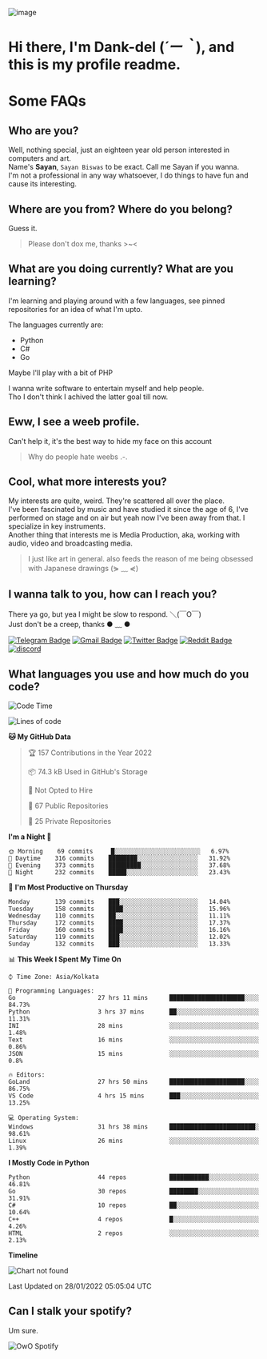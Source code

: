 ![image](https://user-images.githubusercontent.com/63096193/125182844-29f20800-e22f-11eb-8dc9-b0f2d29647bb.png)

# **Hi there, I'm Dank-del (*´ー｀*), and this is my profile readme.**
<!--  [![Profile views](https://gpvc.arturio.dev/dank-del)](https://github.com/dank-del) -->
# Some FAQs

## **Who are you?**

Well, nothing special, just an eighteen year old person interested in computers and art. \
Name's **Sayan**, `Sayan Biswas` to be exact. Call me Sayan if you wanna. \
I'm not a professional in any way whatsoever, I do things to have fun and cause its interesting.

## **Where are you from? Where do you belong?**

Guess it.
> Please don't dox me, thanks >~<

## **What are you doing currently? What are you learning?**

I'm learning and playing around with a few languages, see pinned repositories for an idea of what I'm upto.

The languages currently are:

- Python
- C#
- Go

Maybe I'll play with a bit of PHP

I wanna write software to entertain myself and help people. \
Tho I don't think I achived the latter goal till now.

## **Eww, I see a weeb profile.**

Can't help it, it's the best way to hide my face on this account
> Why do people hate weebs .-.

## **Cool, what more interests you?**

My interests are quite, weird. They're scattered all over the place. \
I've been fascinated by music and have studied it since the age of 6, I've performed on stage and on air but yeah now I've been away from that. I specialize in key instruments. \
Another thing that interests me is Media Production, aka, working with audio, video and broadcasting media.

> I just like art in general. also feeds the reason of me being obsessed with Japanese drawings (⋟ ﹏ ⋞)

## **I wanna talk to you, how can I reach you?**

There ya go, but yea I might be slow to respond. ＼(￣O￣) \
Just don't be a creep, thanks ● ﹏ ●

[![Telegram Badge](https://img.shields.io/badge/-dank_as_fuck-1ca0f1?style=flat-square&logo=telegram&logoColor=white&link=https://t.me/dank_as_fuck)](https://t.me/dank_as_fuck)
[![Gmail Badge](https://img.shields.io/badge/-chizuru@kanojo.tk-c14438?style=flat-square&logo=Gmail&logoColor=white&link=mailto:chizuru@kanojo.tk)](mailto:chizuru@kanojo.tk)
[![Twitter Badge](https://img.shields.io/twitter/follow/TheDankDel?style=social)](https://twitter.com/TheDankDel)
[![Reddit Badge](https://img.shields.io/reddit/user-karma/combined/dank_as_fuck_?style=social)](https://www.reddit.com/user/dank_as_fuck_/)
[![discord](https://discord-md-badge.vercel.app/api/shield/506536929152466945?style=social)](https://discordapp.com/users/506536929152466945)

## **What languages you use and how much do you code?**

<!--START_SECTION:waka-->
![Code Time](http://img.shields.io/badge/Code%20Time-405%20hrs%2051%20mins-blue)

![Lines of code](https://img.shields.io/badge/From%20Hello%20World%20I%27ve%20Written-864%20Thousand%20lines%20of%20code-blue)

**🐱 My GitHub Data** 

> 🏆 157 Contributions in the Year 2022
 > 
> 📦 74.3 kB Used in GitHub's Storage 
 > 
> 🚫 Not Opted to Hire
 > 
> 📜 67 Public Repositories 
 > 
> 🔑 25 Private Repositories  
 > 
**I'm a Night 🦉** 

```text
🌞 Morning    69 commits     █░░░░░░░░░░░░░░░░░░░░░░░░   6.97% 
🌆 Daytime    316 commits    ████████░░░░░░░░░░░░░░░░░   31.92% 
🌃 Evening    373 commits    █████████░░░░░░░░░░░░░░░░   37.68% 
🌙 Night      232 commits    █████░░░░░░░░░░░░░░░░░░░░   23.43%

```
📅 **I'm Most Productive on Thursday** 

```text
Monday       139 commits    ███░░░░░░░░░░░░░░░░░░░░░░   14.04% 
Tuesday      158 commits    ████░░░░░░░░░░░░░░░░░░░░░   15.96% 
Wednesday    110 commits    ██░░░░░░░░░░░░░░░░░░░░░░░   11.11% 
Thursday     172 commits    ████░░░░░░░░░░░░░░░░░░░░░   17.37% 
Friday       160 commits    ████░░░░░░░░░░░░░░░░░░░░░   16.16% 
Saturday     119 commits    ███░░░░░░░░░░░░░░░░░░░░░░   12.02% 
Sunday       132 commits    ███░░░░░░░░░░░░░░░░░░░░░░   13.33%

```


📊 **This Week I Spent My Time On** 

```text
⌚︎ Time Zone: Asia/Kolkata

💬 Programming Languages: 
Go                       27 hrs 11 mins      █████████████████████░░░░   84.73% 
Python                   3 hrs 37 mins       ██░░░░░░░░░░░░░░░░░░░░░░░   11.31% 
INI                      28 mins             ░░░░░░░░░░░░░░░░░░░░░░░░░   1.48% 
Text                     16 mins             ░░░░░░░░░░░░░░░░░░░░░░░░░   0.86% 
JSON                     15 mins             ░░░░░░░░░░░░░░░░░░░░░░░░░   0.8%

🔥 Editors: 
GoLand                   27 hrs 50 mins      █████████████████████░░░░   86.75% 
VS Code                  4 hrs 15 mins       ███░░░░░░░░░░░░░░░░░░░░░░   13.25%

💻 Operating System: 
Windows                  31 hrs 38 mins      ████████████████████████░   98.61% 
Linux                    26 mins             ░░░░░░░░░░░░░░░░░░░░░░░░░   1.39%

```

**I Mostly Code in Python** 

```text
Python                   44 repos            ███████████░░░░░░░░░░░░░░   46.81% 
Go                       30 repos            ████████░░░░░░░░░░░░░░░░░   31.91% 
C#                       10 repos            ██░░░░░░░░░░░░░░░░░░░░░░░   10.64% 
C++                      4 repos             █░░░░░░░░░░░░░░░░░░░░░░░░   4.26% 
HTML                     2 repos             ░░░░░░░░░░░░░░░░░░░░░░░░░   2.13%

```


**Timeline**

![Chart not found](https://raw.githubusercontent.com/Dank-del/Dank-del/main/charts/bar_graph.png) 


 Last Updated on 28/01/2022 05:05:04 UTC
<!--END_SECTION:waka-->

## **Can I stalk your spotify?**

Um sure.

![OwO Spotify](https://spotify-recently-played-readme.vercel.app/api?user=31fdrsslnr7nvq4ytqwtw7c4rxfm&count=5)
